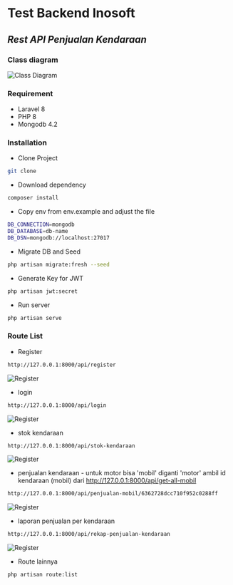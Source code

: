 # Test Backend Inosoft
## _Rest API Penjualan Kendaraan_
### Class diagram
![Class Diagram](https://i.postimg.cc/PrDbBhYx/inosoft.jpg)


### Requirement
- Laravel 8
- PHP 8
- Mongodb 4.2

### Installation
- Clone Project
```sh
git clone 
```
- Download dependency
```sh
composer install
```
- Copy env from env.example and adjust the file
```sh
DB_CONNECTION=mongodb
DB_DATABASE=db-name
DB_DSN=mongodb://localhost:27017
```
- Migrate DB and Seed
```sh
php artisan migrate:fresh --seed
```

- Generate Key for JWT
```sh
php artisan jwt:secret
```

- Run server
```sh
php artisan serve
```
### Route List
- Register
```sh
http://127.0.0.1:8000/api/register
```
![Register](https://i.postimg.cc/cLZk6JNK/a1.jpg)

- login
```sh
http://127.0.0.1:8000/api/login
```
![Register](https://i.postimg.cc/rwQjmCJb/a2.jpg)

- stok kendaraan
```sh
http://127.0.0.1:8000/api/stok-kendaraan
```
![Register](https://i.postimg.cc/Sxs8Z06T/aa3.jpg)

- penjualan kendaraan - untuk motor bisa 'mobil' diganti 'motor'
ambil id kendaraan (mobil) dari http://127.0.0.1:8000/api/get-all-mobil
```sh
http://127.0.0.1:8000/api/penjualan-mobil/6362728dcc710f952c0288ff
```
![Register](https://i.postimg.cc/W48BskFb/a4.jpg)

- laporan penjualan per kendaraan
```sh
http://127.0.0.1:8000/api/rekap-penjualan-kendaraan
```
![Register](https://i.postimg.cc/xTrnxLLW/a5.jpg)
- Route lainnya
```sh
php artisan route:list
```

